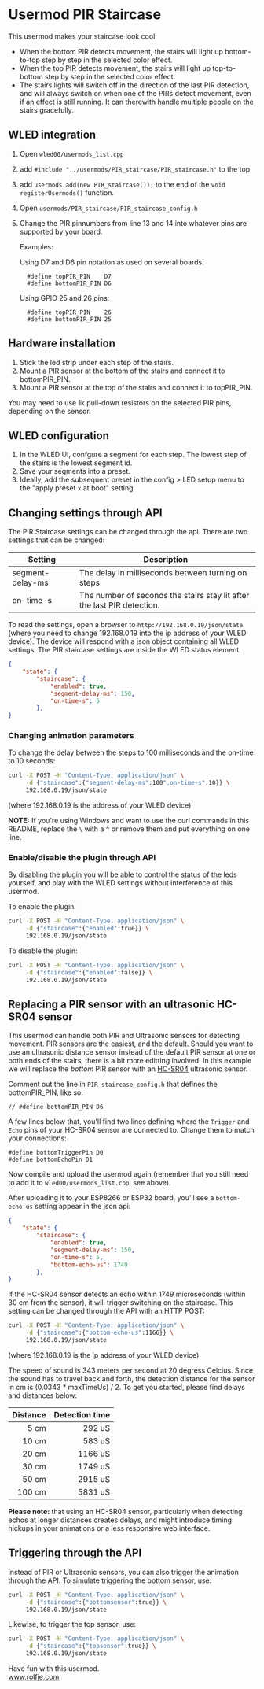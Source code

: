 # Usermod PIR Staircase

This usermod makes your staircase look cool:

- When the bottom PIR detects movement, the stairs will light up bottom-to-top
  step by step in the selected color effect.
- When the top PIR detects movement, the stairs will light up top-to-bottom
  step by step in the selected color effect.
- The stairs lights will switch off in the direction of the last PIR detection, and
  will always switch on when one of the PIRs detect movement, even if an effect
  is still running. It can therewith handle multiple people on the stairs gracefully.

## WLED integration

1. Open `wled00/usermods_list.cpp`
2. add `#include "../usermods/PIR_staircase/PIR_staircase.h"` to the top
3. add `usermods.add(new PIR_staircase());` to the end of the `void registerUsermods()` function.
4. Open `usermods/PIR_staircase/PIR_staircase_config.h` 
5. Change the PIR pinnumbers from line 13 and 14 into whatever
   pins are supported by your board.

   Examples:

   Using D7 and D6 pin notation as used on several boards:
   ```
     #define topPIR_PIN    D7
     #define bottomPIR_PIN D6
   ```

   Using GPIO 25 and 26 pins:
   ```
     #define topPIR_PIN    26
     #define bottomPIR_PIN 25
   ```

## Hardware installation
1. Stick the led strip under each step of the stairs.
2. Mount a PIR sensor at the bottom of the stairs and connect it to bottomPIR_PIN.
3. Mount a PIR sensor at the top of the stairs and connect it to topPIR_PIN.

You may need to use 1k pull-down resistors on the selected PIR pins, depending on the sensor.

## WLED configuration
1. In the WLED UI, confgure a segment for each step. The lowest step of the stairs is the 
   lowest segment id. 
2. Save your segments into a preset. 
3. Ideally, add the subsequent preset ìn the config > LED setup menu to the "apply 
   preset `x` at boot" setting.

## Changing settings through API

The PIR Staircase settings can be changed through the api. There are two settings that
can be changed:

| Setting          | Description                                                             |
|------------------|-------------------------------------------------------------------------|
| segment-delay-ms | The delay in milliseconds between turning on steps                      |
| on-time-s        | The number of seconds the stairs stay lit after the last PIR detection. |


To read the settings, open a browser to `http://192.168.0.19/json/state` (where you need to change 
192.168.0.19 into the ip address of your WLED device). The device will respond with a json object
containing all WLED settings. The PIR staircase settings are inside the WLED status element:

```json
{
    "state": {
        "staircase": {
            "enabled": true,
            "segment-delay-ms": 150,
            "on-time-s": 5
        },
}
```


### Changing animation parameters

To change the delay between the steps to 100 milliseconds and the on-time to
10 seconds:

```bash
curl -X POST -H "Content-Type: application/json" \
     -d {"staircase":{"segment-delay-ms":100",on-time-s":10}} \
     192.168.0.19/json/state
```

(where 192.168.0.19 is the address of your WLED device)

**NOTE:** If you're using Windows and want to use the curl commands in this README, 
replace the `\` with a `^` or remove them and put everything on one line.


### Enable/disable the plugin through API

By disabling the plugin you will be able to control the
status of the leds yourself, and play with the WLED settings
without interference of this usermod.

To enable the plugin:

```bash
curl -X POST -H "Content-Type: application/json" \
     -d {"staircase":{"enabled":true}} \
     192.168.0.19/json/state
```

To disable the plugin:

```bash
curl -X POST -H "Content-Type: application/json" \
     -d {"staircase":{"enabled":false}} \
     192.168.0.19/json/state
```

## Replacing a PIR sensor with an ultrasonic HC-SR04 sensor

This usermod can handle both PIR and Ultrasonic sensors for detecting
movement. PIR sensors are the easiest, and the default. Should you want
to use an ultrasonic distance sensor instead of the default PIR sensor
at one or both ends of the stairs, there is a bit more editting involved.
In this example we will replace the _bottom_ PIR sensor with an 
[HC-SR04](https://components101.com/ultrasonic-sensor-working-pinout-datasheet)
ultrasonic sensor.

Comment out the line in `PIR_staircase_config.h` that defines the bottomPIR_PIN, like so:

```
// #define bottomPIR_PIN D6
```

A few lines below that, you'll find two lines defining where the `Trigger`
and `Echo` pins of your HC-SR04 sensor are connected to. Change them to match
your connections:

```
#define bottomTriggerPin D0
#define bottomEchoPin D1
```

Now compile and upload the usermod again (remember that you still need to
add it to `wled00/usermods_list.cpp`, see above).

After uploading it to your ESP8266 or ESP32 board, you'll see a `bottom-echo-us`
setting appear in the json api:

```json
{
    "state": {
        "staircase": {
            "enabled": true,
            "segment-delay-ms": 150,
            "on-time-s": 5,
            "bottom-echo-us": 1749
        },
}
```

If the HC-SR04 sensor detects an echo within 1749 microseconds (within 30 cm from
the sensor), it will trigger switching on the staircase. This setting can be changed
through the API with an HTTP POST:

```bash
curl -X POST -H "Content-Type: application/json" \
     -d {"staircase":{"bottom-echo-us":1166}} \
     192.168.0.19/json/state
```

(where 192.168.0.19 is the ip address of your WLED device)

The speed of sound is 343 meters per second at 20 degress Celcius. Since the sound
has to travel back and forth, the detection distance for the sensor in cm is
(0.0343 * maxTimeUs) / 2. To get you started, please find delays and distances below:

| Distance |	Detection time |
|---------:|----------------:|
|     5 cm |          292 uS |
|    10 cm |          583 uS |
|    20 cm |         1166 uS |
|    30 cm |         1749 uS |
|    50 cm |         2915 uS |
|   100 cm |         5831 uS |

**Please note:** that using an HC-SR04 sensor, particularly when detecting echos at longer
distances creates delays, and might introduce timing hickups in your animations or
a less responsive web interface.

## Triggering through the API

Instead of PIR or Ultrasonic sensors, you can also trigger the animation through
the API. To simulate triggering the bottom sensor, use:

```bash
curl -X POST -H "Content-Type: application/json" \
     -d {"staircase":{"bottomsensor":true}} \
     192.168.0.19/json/state
```

Likewise, to trigger the top sensor, use:

```bash
curl -X POST -H "Content-Type: application/json" \
     -d {"staircase":{"topsensor":true}} \
     192.168.0.19/json/state
```

Have fun with this usermod.<br/>
www.rolfje.com

